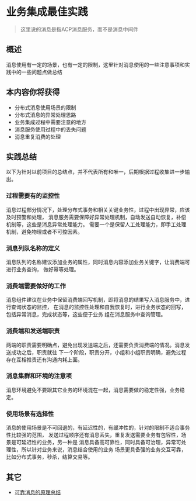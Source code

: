 # 业务集成最佳实践 

> 这里说的消息是指ACP消息服务，而不是消息中间件

## 概述

消息使用有一定的场景，也有一定的限制，这里针对消息使用的一些注意事项和实践中的一些问题点做总结

## 本内容你将获得

- 分布式消息使用场景的限制
- 分布式消息的异常处理思路 
- 业务集成过程中需要注意的地方
- 消息服务使用过程中的丢失问题
- 消息重复消费的处理

## 实践总结

以下为针对以前项目的总结点，并不代表所有和唯一，后期根据过程收集进一步输出。


### 过程需要有的监控性

消息过程部分情况下，处理分布式事务和相关关键业务性，过程中出现异常，应该及时预警和处理，
消息服务需要保障好异常处理机制，自动发送自动恢复，补偿机制等，这些是消息异常处理能力。
需要一个是保留人工处理能力，即手工处理机制，避免物理或者不可控因素。

### 消息列队名称的定义

消息队列的名称建议添加业务的属性，同时消息内容添加业务关键字，让消费端可进行业务查询，
做好幂等处理。

### 消费端需要做好的工作

消息组件建议在业务中保留消费端回写机制，即将消息的结果写入消息服务中，进行查询状态的监控，
在消息的监控性处理和自我恢复时，进行业务状态的回写，包括异常消息，完成状态等，这些便于业务
组在消息服务中查询管理。

### 消费端和发送端职责

两端的职责需要明确点，避免出现发送端之后，还需要负责消费端的情况。消息发送成功之后，职责就往
下一个阶段，职责分开，小组和小组职责明确，避免过程存在互相推责还有沟通内耗上面。

### 消息集群和环境的注意项

消息环境避免不要跟其它业务的环境混在一起，消息需要做的稳定性强，业务稳定。

### 使用场景有选择性

消息的使用场景是不可回退的，有延迟性的，有缓冲性的，针对的限制不适合事务性比较强的范围，
发送过程顺序还有消息丢失，重复发送需要业务有包容性，场景是可延迟性的业务，另一种是
消息具备高可靠性，同时具备可治理，异常可处理性，所以针对业务来说，消息结合使用的业务
场景更具备强的业务交互可靠，比如分布式事务，秒杀，结算交易等。

## 其它

- [可靠消息的原理总结](https://zhuanlan.zhihu.com/p/142696374)

